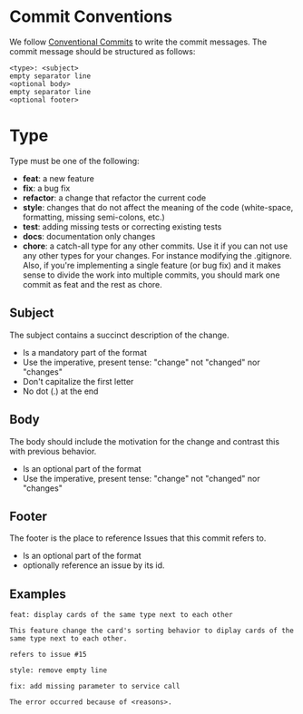 # Commit Conventions
We follow [Conventional Commits](https://www.conventionalcommits.org/en/v1.0.0/) to write the commit messages.
The commit message should be structured as follows:

```
<type>: <subject>
empty separator line
<optional body>
empty separator line
<optional footer>

```

# Type
Type must be one of the following:

- **feat**: a new feature
- **fix**: a bug fix
- **refactor**: a change that refactor the current code
- **style**: changes that do not affect the meaning of the code (white-space, formatting, missing semi-colons, etc.)
- **test**: adding missing tests or correcting existing tests
- **docs**: documentation only changes
- **chore**: a catch-all type for any other commits. Use it if you can not use any other types for your changes. For instance modifying the .gitignore. Also, if you're implementing a single feature (or bug fix) and it makes sense to divide the work into multiple commits, you should mark one commit as feat and the rest as chore.

## Subject
The subject contains a succinct description of the change.

- Is a mandatory part of the format
- Use the imperative, present tense: "change" not "changed" nor "changes"
- Don't capitalize the first letter
- No dot (.) at the end

## Body
The body should include the motivation for the change and contrast this with previous behavior.

- Is an optional part of the format
- Use the imperative, present tense: "change" not "changed" nor "changes"

## Footer
The footer is the place to reference Issues that this commit refers to.

- Is an optional part of the format
- optionally reference an issue by its id.

## Examples

```
feat: display cards of the same type next to each other

This feature change the card's sorting behavior to diplay cards of the same type next to each other. 

refers to issue #15

```

```
style: remove empty line

```

```
fix: add missing parameter to service call

The error occurred because of <reasons>.

```
